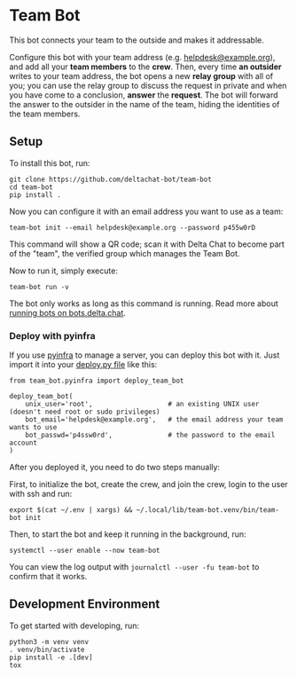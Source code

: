# Team Bot

This bot connects your team to the outside
and makes it addressable.

Configure this bot with your team address
(e.g. helpdesk@example.org),
and add all your **team members** to the **crew**.
Then,
every time **an outsider** writes to your team address,
the bot opens a new **relay group** with all of you;
you can use the relay group to discuss the request in private
and when you have come to a conclusion,
**answer** the **request**.
The bot will forward the answer to the outsider
in the name of the team,
hiding the identities of the team members.

## Setup

To install this bot,
run:

```
git clone https://github.com/deltachat-bot/team-bot
cd team-bot
pip install .
```

Now you can configure it
with an email address
you want to use as a team:

```
team-bot init --email helpdesk@example.org --password p455w0rD
```

This command will show a QR code;
scan it with Delta Chat
to become part of the "team",
the verified group which manages the Team Bot.

Now to run it,
simply execute:

```
team-bot run -v
```

The bot only works as long as this command is running.
Read more about [running bots on
bots.delta.chat](https://bots.delta.chat/howto.html).


### Deploy with pyinfra

If you use [pyinfra](https://pyinfra.com/) to manage a server,
you can deploy this bot with it.
Just import it into your [deploy.py file](https://docs.pyinfra.com/en/2.x/getting-started.html#create-a-deploy) like this:

```
from team_bot.pyinfra import deploy_team_bot

deploy_team_bot(
    unix_user='root',                   # an existing UNIX user (doesn't need root or sudo privileges)
    bot_email='helpdesk@example.org',   # the email address your team wants to use
    bot_passwd='p4ssw0rd',              # the password to the email account
)
```

After you deployed it,
you need to do two steps manually:

First,
to initialize the bot,
create the crew,
and join the crew,
login to the user with ssh
and run:

```
export $(cat ~/.env | xargs) && ~/.local/lib/team-bot.venv/bin/team-bot init
```

Then,
to start the bot
and keep it running in the background,
run:

```
systemctl --user enable --now team-bot
```

You can view the log output
with `journalctl --user -fu team-bot`
to confirm that it works.

## Development Environment

To get started with developing,
run:

```
python3 -m venv venv
. venv/bin/activate
pip install -e .[dev]
tox
```
